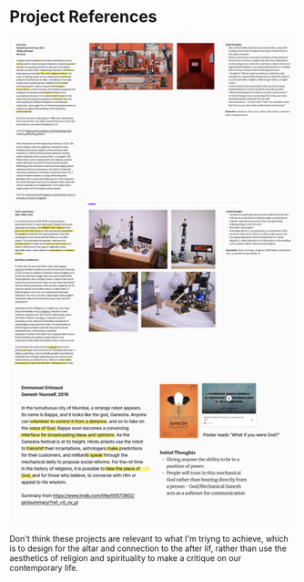 # Project References

![](images/kara_chin_awakening_ceremony.png)
![](images/vytas_jankauskas_altar-3000.png)
![](images/emmanuel_grimaud_ganesh_yourself.png)

Don't think these projects are relevant to what I'm triyng to achieve, which is to design for the altar and connection to the after lif, rather than use the aesthetics of religion and spirituality to make a critique on our contemporary life.

